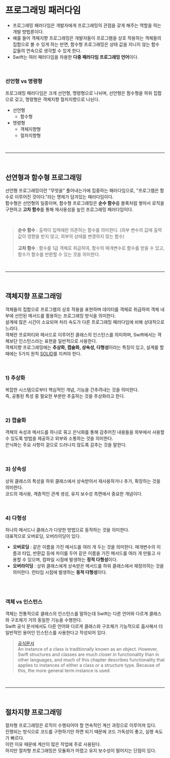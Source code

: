 # 프로그래밍 패러다임
* 프로그래밍 패러다임은 개발자에게 프로그래밍의 관점을 갖게 해주는 역할을 하는 개발 방법론이다.
* 예를 들어 객체지향 프로그래밍은 개발자들이 프로그램을 상호 작용하는 객체들의 집합으로 볼 수 있게 하는 반면, 함수형 프로그래밍은 상태 값을 지니지 않는 함수 값들의 연속으로 생각할 수 있게 한다.
* Swift는 여러 패러다임을 차용한 **다중 패러다임 프로그래밍 언어**이다. 

<br/>

### 선언형 vs 명령형
프로그래밍 패러다임은 크게 선언형, 명령형으로 나뉘며, 선언형은 함수형을 하위 집합으로 갖고, 명령형은 객체지향 절차지향으로 나뉜다.
* 선언형
   * 함수형
* 명령형
   * 객체지향형
   * 절차지향형

<br/>

---

<br/>

## 선연형과 함수형 프로그래밍
선언형 프로그래밍이란 "무엇을" 풀어내는가에 집중하는 패러다임으로, "프로그램은 함수로 이루어진 것이다."라는 명제가 담겨있는 패러다임이다.<br/>
함수형은 선언형의 일종이며, 함수형 프로그래밍은 **순수 함수**를 블록처럼 쌓아서 로직을 구현하고 **고차 함수**를 통해 재사용성을 높인 프로그래밍 패러다임이다. 

<br/>

> **순수 함수** : 출력이 입력에만 의존하는 함수를 의미한다. (외부 변수의 값에 출력값이 영향을 받지 않고, 외부의 상태를 변경하지 않는 함수)<br/><br/>
> **고차 함수** : 함수를 1급 객체로 취급하여, 함수의 매개변수로 함수를 받을 수 있고, 함수가 함수를 반환할 수 있는 것을 의미한다.

<br/>

---

<br/>

## 객체지향 프로그래밍
객체들의 집합으로 프로그램의 상호 작용을 표현하며 데이터를 객체로 취급하여 객체 내부에 선언된 메서드를 활용하는 프로그래밍 방식을 의미한다. <br/>
설계에 많은 시간이 소요되며 처리 속도가 다른 프로그래밍 패러다임에 비해 상대적으로 느리다.<br/>
객체란 프로퍼티와 메서드로 이루어진 클래스의 인스턴스를 의미하며, Swift에서는 객체보단 인스턴스라는 표현을 일반적으로 사용한다.<br/>
객체지향 프로그래밍에는 **추상화, 캡슐화, 상속성, 다형성**이라는 특징이 있고, 설계를 할 때에는 5가지 원칙 [SOLID](https://co-dong.tistory.com/39)를 지켜야 한다.

<br/>

### 1) 추상화
복잡한 시스템으로부터 핵심적인 개념, 기능을 간추려내는 것을 의미한다.<br/>
즉, 공통된 특성 중 필요한 부분만 추출하는 것을 추상화라고 한다.

<br/>

### 2) 캡슐화
객체의 속성과 메서드를 하나로 묶고 은닉화를 통해 감추어진 내용들을 외부에서 사용할 수 있도록 방법을 제공하고 외부와 소통하는 것을 의미한다.<br/>
은닉화는 주요 사항이 겉으로 드러나지 않도록 감추는 것을 말한다.

<br/>

### 3) 상속성
상위 클래스의 특성을 하위 클래스에서 상속받아서 재사용하거나 추가, 확장하는 것을 의미한다.<br/>
코드의 재사용, 계층적인 관계 생성, 유지 보수성 측면에서 중요한 개념이다.

<br/>

### 4) 다형성
하나의 메서드나 클래스가 다양한 방법으로 동작하는 것을 의미한다.<br/>
대표적으로 오버로딩, 오버라이딩이 있다.
   * **오버로딩** : 같은 이름을 가진 메서드를 여러 개 두는 것을 의미한다. 매개변수의 이름과 타입, 반환값 등에 차이를 두어 같은 이름을 가진 메서드를 여러 개 만들고 사용할 수 있으며, 컴파일 시점에 발생하는 **정적 다형성**이다.
   * **오버라이딩** : 상위 클래스에게 상속받은 메서드를 하위 클래스에서 재정의하는 것을 의미한다. 런타임 시점에 발생하는 **동적 다형성**이다.

<br/>
<br/>

### 객체 vs 인스턴스
객체는 전통적으로 클래스의 인스턴스를 말하는데 Swift는 다른 언어와 다르게 클래스와 구조체가 거의 동일한 기능을 수행한다.<br/>
Swift 공식 문서에서도 다른 언어와 다르게 클래스와 구조체가 기능적으로 흡사해서 더 일반적인 용어인 인스턴스를 사용한다고 작성되어 있다.
> [공식문서](https://docs.swift.org/swift-book/LanguageGuide/ClassesAndStructures.html)<br/>An instance of a class is traditionally known as an object. However, Swift structures and classes are much closer in functionality than in other languages, and much of this chapter describes functionality that applies to instances of either a class or a structure type. Because of this, the more general term instance is used.

<br/>

---

<br/>

## 절차지향 프로그래밍
절차형 프로그래밍은 로직이 수행되어야 할 연속적인 계산 과정으로 이루어져 있다.<br/>
진행되는 방식으로 코드를 구현하기만 하면 되기 때문에 코드 가독성이 좋고, 실행 속도가 빠르다.<br/>
이런 이유 때문에 계산이 많은 작업에 주로 사용된다.<br/>
하지만 절차형 프로그래밍은 모듈화가 어렵고 유지 보수성이 떨어지는 단점이 있다.